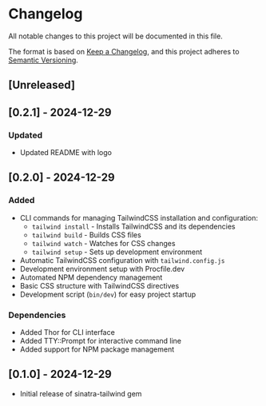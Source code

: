 # Changelog
All notable changes to this project will be documented in this file.

The format is based on [Keep a Changelog](https://keepachangelog.com/en/1.0.0/),
and this project adheres to [Semantic Versioning](https://semver.org/spec/v2.0.0.html).

## [Unreleased]

## [0.2.1] - 2024-12-29

### Updated
- Updated README with logo

## [0.2.0] - 2024-12-29
### Added
- CLI commands for managing TailwindCSS installation and configuration:
  - `tailwind install` - Installs TailwindCSS and its dependencies
  - `tailwind build` - Builds CSS files
  - `tailwind watch` - Watches for CSS changes
  - `tailwind setup` - Sets up development environment
- Automatic TailwindCSS configuration with `tailwind.config.js`
- Development environment setup with Procfile.dev
- Automated NPM dependency management
- Basic CSS structure with TailwindCSS directives
- Development script (`bin/dev`) for easy project startup

### Dependencies
- Added Thor for CLI interface
- Added TTY::Prompt for interactive command line
- Added support for NPM package management

## [0.1.0] - 2024-12-29
- Initial release of sinatra-tailwind gem



